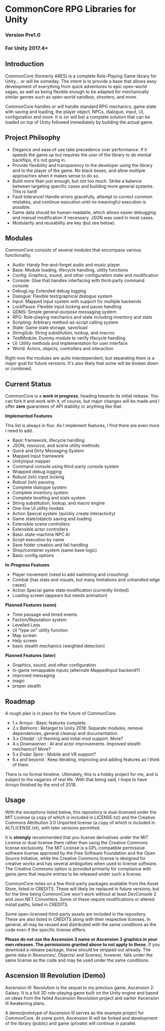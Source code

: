 # CommonCore RPG Libraries for Unity
### Version Pre1.0
### For Unity 2017.4+

## Introduction

CommonCore (formerly ARES) is a complete Role-Playing Game library for Unity... or will be someday. The intent is to provide a base that allows easy development of everything from quick adventures to epic open-world sagas, as well as being flexible enough to be adapted for mechanically similar genres such as open-world sandbox, shooters, and more.

CommonCore handles or will handle standard RPG mechanics, game state with saving and loading, the player object, NPCs, dialogue, input, UI, configuration and more. It is (or will be) a complete solution that can be loaded on top of Unity followed immediately by building the actual game.

## Project Philsophy


* Elegance and ease of use take precedence over performance. If it speeds the game up but requires the user of the library to do mental backflips, it's not going in.
* Provide flexibility and transparency to the developer using the library and to the player of the game. No black boxes, and allow multiple approaches when it makes sense to do so.
* Build more than just enough, but not too much. Strike a balance between targeting specific cases and building more general systems. This is hard!
* Fault tolerance! Handle errors gracefully, attempt to correct common mistakes, and continue execution until no meaningful execution is possible.
* Game data should be human-readable, which allows easier debugging and manual modification if necessary. JSON was used in most cases.
* Modularity and reusability are key (but see below).

## Modules

CommonCore consists of several modules that encompass various functionality.

* Audio: Handy fire-and-forget audio and music player
* Base: Module loading, lifecycle handling, utility functions
* Config: Graphics, sound, and other configuration state and modification
* Console: Glue that handles interfacing with third-party command console
* DebugLog: Extended debug logging
* Dialogue: Flexible text/graphical dialogue system
* Input: Mapped input system with support for multiple backends
* LockPause: Flexible input locking and pause handling
* QDMS: Simple general-purpose messaging system
* RPG: Role-playing mechanics and state including inventory and stats
* Scripting: Arbitrary method-as-script calling system
* State: Game state storage, save/load
* StringSub: String substitution, lookup, and macros
* TestModule: Dummy module to verify lifecycle handling
* UI: Utility methods and implementation for user interface
* World: Actors, objects, controllers and interaction

Right now the modules are quite interdependent, but separating them is a major goal for future versions. It's also likely that some will be broken down or combined.

## Current Status

CommonCore is a **work in progress**, heading towards its initial release. You can fork it and work with it, of course, but major changes will be made and I offer **zero** guarantees of API stability or anything like that.

**Implemented Features**

This list is always in flux. As I implement features, I find there are even more I need to add.

* Basic framework, lifecycle handling
* JSON, resource, and scene utility methods
* Quick and Dirty Messaging System
* Mapped Input framework
* UnityInput mapper
* Command console using third-party console system
* Wrapped debug logging
* Robust (ish) input locking
* Robust (ish) pausing
* Complete dialogue system
* Complete inventory system
* Complete levelling and stats system
* String substitution, lookup, and macro engine
* One-line UI utility modals
* Action Special system (quickly create interactivity)
* Game state/objects saving and loading
* Extensible scene controllers
* Extensible actor controllers
* Basic state-machine NPC AI
* Script execution by name
* Save folder creation and fail handling
* Shop/container system (same base logic)
* Basic config options

**In-Progress Features**

* Player movement (need to add swimming and crouching)
* Combat (has stats and visuals, but many limitations and unhandled edge cases)
* Action Special game state modification (currently limited)
* Loading screen (appears but needs animation)

**Planned Features (soon)**

* Time passage and timed events
* Faction/Reputation system
* Levelled Lists
* UI "type on" utility function
* Map screen
* Help screen
* basic stealth mechanics (weighted detection)

**Planned Features (later)**

* Graphics, sound, and other configuration
* In-game remappable inputs (alternate MappedInput backend?)
* improved messaging
* magic
* proper stealth


## Roadmap

A rough plan is in place for the future of CommonCore.

* 1.x _Arroyo_ : Basic features complete.
* 2.x _Balmora_ : Retarget to Unity 2018. Separate modules, remove dependencies, general cleanup and documentation.
* 3.x _Citadel_ : UI theming and initial mod support. More?
* 4.x _Downwarren_ : AI and actor improvements. Improved stealth mechanics? More?
* 5.x _Endar Spire_ : Mobile and VR support?
* 6.x and beyond : Keep iterating, improving and adding features as I think of them.

There is no formal timeline. Ultimately, this is a hobby project for me, and is subject to the vagaries of real life. With that being said, I hope to have Arroyo finished by the end of 2018.

## Usage

With the exceptions listed below, this repository is dual-licensed under the MIT License (a copy of which is included in LICENSE.txt) and the Creative Commons Attribution 3.0 Unported license (a copy of which is included in ALTLICENSE.txt), with later versions permitted.

It is **strongly** recommended that you license derivatives under the MIT License or dual-license them rather than using the Creative Commons license exclusively. The MIT License is a GPL-compatible permissive software license approved by the Free Software Foundation and the Open Source Initiative, while the Creative Commons license is designed for creative works and has several ambiguities when used to license software. The Creative Commons option is provided primarily for compliance with game jams that require entries to be released under such a license.

CommonCore relies on a few third-party packages available from the Asset Store, listed in CREDITS. These will likely be replaced in future versions, but for the time being CommonCore won't work without at least DevConsole 2 and Json.NET Converters. Some of these require modifications or altered install paths, listed in CREDITS.

Some open-licensed third-party assets are included in the repository. These are also listed in CREDITS along with their respective licenses. In general, all may be reused and distributed with the same conditions as the code even if the specific license differs.

**Please do not use the Ascension 3 name or Ascension 3 graphics in your own releases. The permissions granted above to not apply to these.** If you download a release package, these should be stripped out already. The game data in Resources/, Objects/ and Scenes/, however, falls under the same license as the code and may be used under the same conditions.

## Ascension III Revolution (Demo)

Ascension III: Revolution is the sequel to my previous game, Ascension 2: Galaxy. It is a full 3D role-playing game built on the Unity engine and based on ideas from the failed Ascension Revolution project and earlier Ascension III Awakening plans. 

A demo/prototype of Ascension III serves as the example project for CommonCore. At some point, Ascension III will be forked and development of the library (public) and game (private) will continue in parallel.

